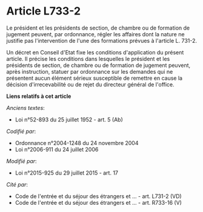 # Article L733-2

Le président et les présidents de section, de chambre ou de formation de jugement peuvent, par ordonnance, régler les
affaires dont la nature ne justifie pas l'intervention de l'une des formations prévues à l'article L. 731-2. 

Un décret en Conseil d'Etat fixe les conditions d'application du présent article. Il précise les conditions dans lesquelles
le président et les présidents de section, de chambre ou de formation de jugement peuvent, après instruction, statuer par
ordonnance sur les demandes qui ne présentent aucun élément sérieux susceptible de remettre en cause la décision
d'irrecevabilité ou de rejet du directeur général de l'office.

**Liens relatifs à cet article**

_Anciens textes_:

  - Loi n°52-893 du 25 juillet 1952 - art. 5 (Ab)

_Codifié par_:

  - Ordonnance n°2004-1248 du 24 novembre 2004
  - Loi n°2006-911 du 24 juillet 2006

_Modifié par_:

  - Loi n°2015-925 du 29 juillet 2015 - art. 17

_Cité par_:

  - Code de l'entrée et du séjour des étrangers et ... - art. L731-2 (VD)
  - Code de l'entrée et du séjour des étrangers et ... - art. R733-16 (V)
